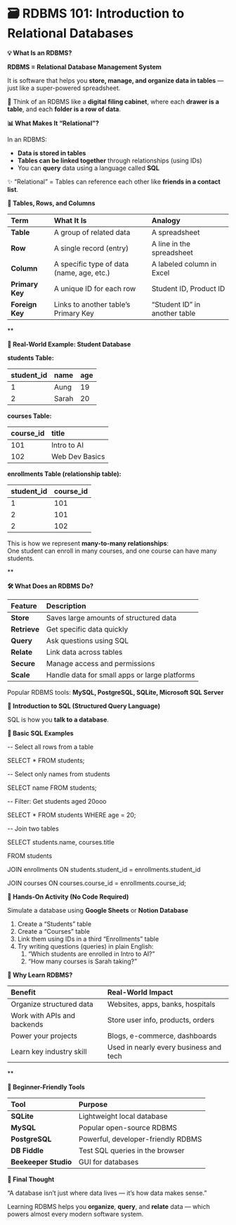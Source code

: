 # **🗃️ RDBMS 101: Introduction to Relational Databases**

**💡 What Is an RDBMS?**

**RDBMS = Relational Database Management System**

It is software that helps you **store, manage, and organize data in tables** — just like a super-powered spreadsheet.

🧠 Think of an RDBMS like a **digital filing cabinet**, where each **drawer is a table**, and each **folder is a row of data**.

**📊 What Makes It “Relational”?**

In an RDBMS:

- **Data is stored in tables**
- **Tables can be linked together** through relationships (using IDs)
- You can **query** data using a language called **SQL**

✨ “Relational” = Tables can reference each other like **friends in a contact list**.

**🧱 Tables, Rows, and Columns**

|**Term**|**What It Is**|**Analogy**|
| :- | :- | :- |
|**Table**|A group of related data|A spreadsheet|
|**Row**|A single record (entry)|A line in the spreadsheet|
|**Column**|A specific type of data (name, age, etc.)|A labeled column in Excel|
|**Primary Key**|A unique ID for each row|Student ID, Product ID|
|**Foreign Key**|Links to another table’s Primary Key|“Student ID” in another table|

**

**📁 Real-World Example: Student Database**

**students Table:**

|**student\_id**|**name**|**age**|
| :- | :- | :- |
|1|Aung|19|
|2|Sarah|20|

**courses Table:**

|**course\_id**|**title**|
| :- | :- |
|101|Intro to AI|
|102|Web Dev Basics|

**enrollments Table (relationship table):**

|**student\_id**|**course\_id**|
| :- | :- |
|1|101|
|2|101|
|2|102|

This is how we represent **many-to-many relationships**:\
One student can enroll in many courses, and one course can have many students.

**

**🛠️ What Does an RDBMS Do?**

|**Feature**|**Description**|
| :- | :- |
|**Store**|Saves large amounts of structured data|
|**Retrieve**|Get specific data quickly|
|**Query**|Ask questions using SQL|
|**Relate**|Link data across tables|
|**Secure**|Manage access and permissions|
|**Scale**|Handle data for small apps or large platforms|

Popular RDBMS tools: **MySQL, PostgreSQL, SQLite, Microsoft SQL Server**

**🧩 Introduction to SQL (Structured Query Language)**

SQL is how you **talk to a database**.

**📌 Basic SQL Examples**

-- Select all rows from a table

SELECT \* FROM students;

-- Select only names from students

SELECT name FROM students;

-- Filter: Get students aged 20ooo

SELECT \* FROM students WHERE age = 20;

-- Join two tables

SELECT students.name, courses.title

FROM students

JOIN enrollments ON students.student\_id = enrollments.student\_id

JOIN courses ON courses.course\_id = enrollments.course\_id;

**🧪 Hands-On Activity (No Code Required)**

Simulate a database using **Google Sheets** or **Notion Database**

1. Create a “Students” table
1. Create a “Courses” table
1. Link them using IDs in a third “Enrollments” table
1. Try writing questions (queries) in plain English:
   1. “Which students are enrolled in Intro to AI?”
   1. “How many courses is Sarah taking?”

**🧠 Why Learn RDBMS?**

|**Benefit**|**Real-World Impact**|
| :- | :- |
|Organize structured data|Websites, apps, banks, hospitals|
|Work with APIs and backends|Store user info, products, orders|
|Power your projects|Blogs, e-commerce, dashboards|
|Learn key industry skill|Used in nearly every business and tech|

**

**🔧 Beginner-Friendly Tools**

|**Tool**|**Purpose**|
| :- | :- |
|**SQLite**|Lightweight local database|
|**MySQL**|Popular open-source RDBMS|
|**PostgreSQL**|Powerful, developer-friendly RDBMS|
|**DB Fiddle**|Test SQL queries in the browser|
|**Beekeeper Studio**|GUI for databases|

**💬 Final Thought**

“A database isn’t just where data lives — it’s how data makes sense.”

Learning RDBMS helps you **organize**, **query**, and **relate** data — which powers almost every modern software system.



